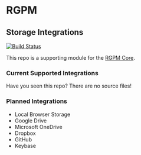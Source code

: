 # RGPM
## Storage Integrations

[![Build Status](https://travis-ci.com/rgpm/storage-integrations.svg?branch=master)](https://travis-ci.com/rgpm/storage-integrations)

This repo is a supporting module for the [RGPM Core](github.com/rgpm/core). 


### Current Supported Integrations
Have you seen this repo? There are no source files!


### Planned Integrations
- Local Browser Storage
- Google Drive
- Microsoft OneDrive
- Dropbox
- GitHub
- Keybase
